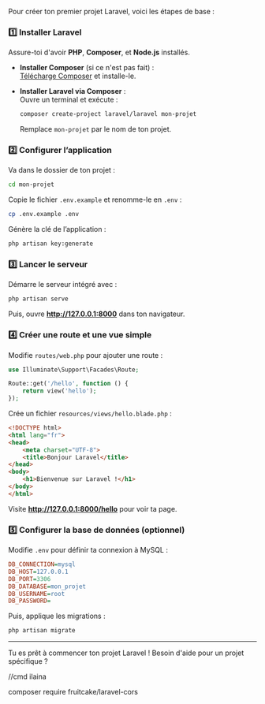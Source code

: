 Pour créer ton premier projet Laravel, voici les étapes de base :  

### 1️⃣ **Installer Laravel**  
Assure-toi d'avoir **PHP**, **Composer**, et **Node.js** installés.  

- **Installer Composer** (si ce n'est pas fait) :  
  [Télécharge Composer](https://getcomposer.org/download/) et installe-le.  

- **Installer Laravel via Composer** :  
  Ouvre un terminal et exécute :  
  ```sh
  composer create-project laravel/laravel mon-projet
  ```
  Remplace `mon-projet` par le nom de ton projet.  

### 2️⃣ **Configurer l’application**  
Va dans le dossier de ton projet :  
```sh
cd mon-projet
```
Copie le fichier `.env.example` et renomme-le en `.env` :  
```sh
cp .env.example .env
```
Génère la clé de l’application :  
```sh
php artisan key:generate
```

### 3️⃣ **Lancer le serveur**  
Démarre le serveur intégré avec :  
```sh
php artisan serve
```
Puis, ouvre **http://127.0.0.1:8000** dans ton navigateur.

### 4️⃣ **Créer une route et une vue simple**  
Modifie `routes/web.php` pour ajouter une route :  
```php
use Illuminate\Support\Facades\Route;

Route::get('/hello', function () {
    return view('hello');
});
```
Crée un fichier `resources/views/hello.blade.php` :  
```html
<!DOCTYPE html>
<html lang="fr">
<head>
    <meta charset="UTF-8">
    <title>Bonjour Laravel</title>
</head>
<body>
    <h1>Bienvenue sur Laravel !</h1>
</body>
</html>
```
Visite **http://127.0.0.1:8000/hello** pour voir ta page.

### 5️⃣ **Configurer la base de données (optionnel)**  
Modifie `.env` pour définir ta connexion à MySQL :  
```ini
DB_CONNECTION=mysql
DB_HOST=127.0.0.1
DB_PORT=3306
DB_DATABASE=mon_projet
DB_USERNAME=root
DB_PASSWORD=
```
Puis, applique les migrations :  
```sh
php artisan migrate
```

---

Tu es prêt à commencer ton projet Laravel ! Besoin d'aide pour un projet spécifique ?



//cmd ilaina

composer require fruitcake/laravel-cors
